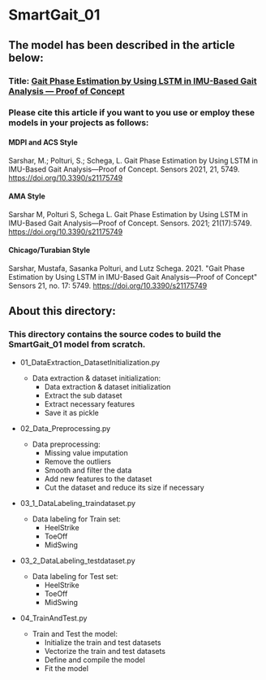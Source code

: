 # SmartGait_01
## The model has been described in the article below:
### Title: [Gait Phase Estimation by Using LSTM in IMU-Based Gait Analysis — Proof of Concept](https://www.mdpi.com/1424-8220/21/17/5749)

### Please cite this article if you want to you use or employ these models in your projects as follows:
#### MDPI and ACS Style
Sarshar, M.; Polturi, S.; Schega, L. Gait Phase Estimation by Using LSTM in IMU-Based Gait Analysis—Proof of Concept. Sensors 2021, 21, 5749. https://doi.org/10.3390/s21175749

#### AMA Style
Sarshar M, Polturi S, Schega L. Gait Phase Estimation by Using LSTM in IMU-Based Gait Analysis—Proof of Concept. Sensors. 2021; 21(17):5749. https://doi.org/10.3390/s21175749

#### Chicago/Turabian Style
Sarshar, Mustafa, Sasanka Polturi, and Lutz Schega. 2021. "Gait Phase Estimation by Using LSTM in IMU-Based Gait Analysis—Proof of Concept" Sensors 21, no. 17: 5749. https://doi.org/10.3390/s21175749

## About this directory:
### This directory contains the source codes to build the SmartGait_01 model from scratch.

- 01_DataExtraction_DatasetInitialization.py
    - Data extraction & dataset initialization:
        - Data extraction & dataset initialization
        - Extract the sub dataset 
        - Extract necessary features
        - Save it as pickle

- 02_Data_Preprocessing.py
    - Data preprocessing:
        - Missing value imputation
        - Remove the outliers
        - Smooth and filter the data
        - Add new features to the dataset
        - Cut the dataset and reduce its size if necessary

- 03_1_DataLabeling_traindataset.py
    - Data labeling for Train set:
        - HeelStrike
        - ToeOff
        - MidSwing

- 03_2_DataLabeling_testdataset.py
    - Data labeling for Test set:
        - HeelStrike
        - ToeOff
        - MidSwing

- 04_TrainAndTest.py
    - Train and Test the model:
        - Initialize the train and test datasets
        - Vectorize the train and test datasets
        - Define and compile the model
        - Fit the model